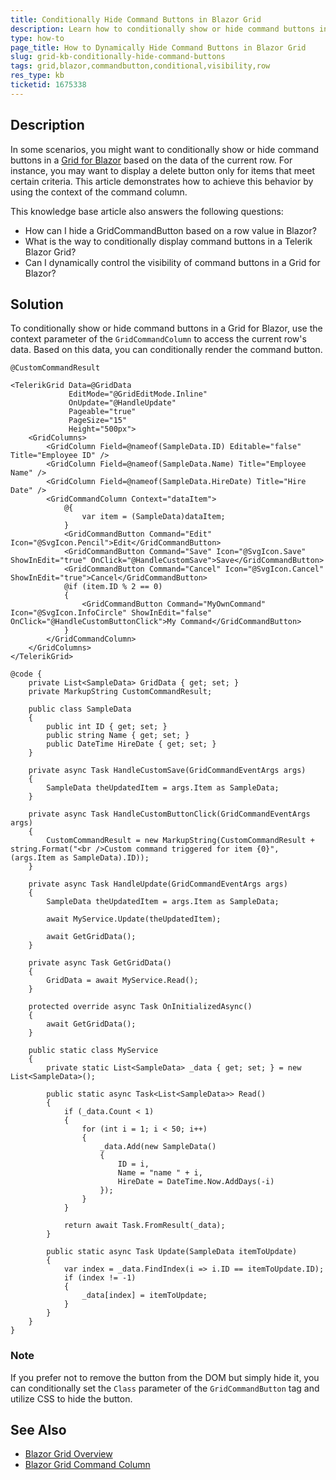 ```yaml
---
title: Conditionally Hide Command Buttons in Blazor Grid
description: Learn how to conditionally show or hide command buttons in a Blazor Grid based on row data values.
type: how-to
page_title: How to Dynamically Hide Command Buttons in Blazor Grid
slug: grid-kb-conditionally-hide-command-buttons
tags: grid,blazor,commandbutton,conditional,visibility,row
res_type: kb
ticketid: 1675338
---
```


## Description
In some scenarios, you might want to conditionally show or hide command buttons in a [Grid for Blazor](slug://grid-overview) based on the data of the current row. For instance, you may want to display a delete button only for items that meet certain criteria. This article demonstrates how to achieve this behavior by using the context of the command column.

This knowledge base article also answers the following questions:
- How can I hide a GridCommandButton based on a row value in Blazor?
- What is the way to conditionally display command buttons in a Telerik Blazor Grid?
- Can I dynamically control the visibility of command buttons in a Grid for Blazor?

## Solution
To conditionally show or hide command buttons in a Grid for Blazor, use the context parameter of the `GridCommandColumn` to access the current row's data. Based on this data, you can conditionally render the command button.

````RAZOR
@CustomCommandResult

<TelerikGrid Data=@GridData 
             EditMode="@GridEditMode.Inline" 
             OnUpdate="@HandleUpdate"
             Pageable="true" 
             PageSize="15" 
             Height="500px">
    <GridColumns>
        <GridColumn Field=@nameof(SampleData.ID) Editable="false" Title="Employee ID" />
        <GridColumn Field=@nameof(SampleData.Name) Title="Employee Name" />
        <GridColumn Field=@nameof(SampleData.HireDate) Title="Hire Date" />
        <GridCommandColumn Context="dataItem">
            @{
                var item = (SampleData)dataItem;
            }
            <GridCommandButton Command="Edit" Icon="@SvgIcon.Pencil">Edit</GridCommandButton>
            <GridCommandButton Command="Save" Icon="@SvgIcon.Save" ShowInEdit="true" OnClick="@HandleCustomSave">Save</GridCommandButton>
            <GridCommandButton Command="Cancel" Icon="@SvgIcon.Cancel" ShowInEdit="true">Cancel</GridCommandButton>
            @if (item.ID % 2 == 0)
            {
                <GridCommandButton Command="MyOwnCommand" Icon="@SvgIcon.InfoCircle" ShowInEdit="false" OnClick="@HandleCustomButtonClick">My Command</GridCommandButton>
            }
        </GridCommandColumn>
    </GridColumns>
</TelerikGrid>

@code {
    private List<SampleData> GridData { get; set; }
    private MarkupString CustomCommandResult;

    public class SampleData
    {
        public int ID { get; set; }
        public string Name { get; set; }
        public DateTime HireDate { get; set; }
    }

    private async Task HandleCustomSave(GridCommandEventArgs args)
    {
        SampleData theUpdatedItem = args.Item as SampleData;
    }

    private async Task HandleCustomButtonClick(GridCommandEventArgs args)
    {
        CustomCommandResult = new MarkupString(CustomCommandResult + string.Format("<br />Custom command triggered for item {0}", (args.Item as SampleData).ID));
    }

    private async Task HandleUpdate(GridCommandEventArgs args)
    {
        SampleData theUpdatedItem = args.Item as SampleData;

        await MyService.Update(theUpdatedItem);

        await GetGridData();
    }

    private async Task GetGridData()
    {
        GridData = await MyService.Read();
    }

    protected override async Task OnInitializedAsync()
    {
        await GetGridData();
    }

    public static class MyService
    {
        private static List<SampleData> _data { get; set; } = new List<SampleData>();

        public static async Task<List<SampleData>> Read()
        {
            if (_data.Count < 1)
            {
                for (int i = 1; i < 50; i++)
                {
                    _data.Add(new SampleData()
                    {
                        ID = i,
                        Name = "name " + i,
                        HireDate = DateTime.Now.AddDays(-i)
                    });
                }
            }

            return await Task.FromResult(_data);
        }

        public static async Task Update(SampleData itemToUpdate)
        {
            var index = _data.FindIndex(i => i.ID == itemToUpdate.ID);
            if (index != -1)
            {
                _data[index] = itemToUpdate;
            }
        }
    }
}
````

### Note
If you prefer not to remove the button from the DOM but simply hide it, you can conditionally set the `Class` parameter of the `GridCommandButton` tag and utilize CSS to hide the button.

## See Also
- [Blazor Grid Overview](slug://grid-overview)
- [Blazor Grid Command Column](slug://components/grid/columns/command)
